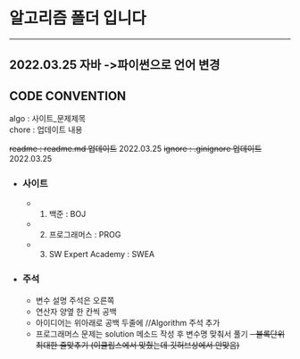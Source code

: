 # 알고리즘 폴더 입니다
---


2022.03.25 자바 ->파이썬으로 언어 변경
---
## CODE CONVENTION
algo : 사이트_문제제목  
chore : 업데이트 내용

~~readme : readme.md 업데이트~~   2022.03.25
~~ignore : .ginignore 업데이트~~  2022.03.25

* ### 사이트
  - 1. 백준 : BOJ
  - 2. 프로그래머스 : PROG
  - 3. SW Expert Academy : SWEA

* ### 주석
  - 변수 설명 주석은 오른쪽
  - 연산자 양옆 한 칸씩 공백
  - 아이디어는 위아래로 공백 두줄에 //Algorithm 주석 추가
  - 프로그래머스 문제는 solution 메소드 작성 후 변수명 맞춰서 풀기
~~- 블록단위 최대한 줄맞추기 (이클립스에서 맞췄는데 깃허브상에서 안맞음)~~